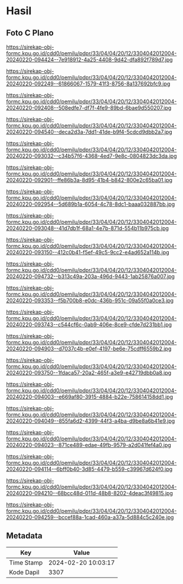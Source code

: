 # Hasil

## Foto C Plano

https://sirekap-obj-formc.kpu.go.id/cdd0/pemilu/pdpr/33/04/04/20/12/3304042012004-20240220-094424--7e918912-4a25-4408-9d42-dfa892f789d7.jpg

https://sirekap-obj-formc.kpu.go.id/cdd0/pemilu/pdpr/33/04/04/20/12/3304042012004-20240220-092249--61866067-1579-41f3-8756-8a137692bfc9.jpg

https://sirekap-obj-formc.kpu.go.id/cdd0/pemilu/pdpr/33/04/04/20/12/3304042012004-20240220-092408--508edfe7-df7f-4fe9-89bd-6bae9d550207.jpg

https://sirekap-obj-formc.kpu.go.id/cdd0/pemilu/pdpr/33/04/04/20/12/3304042012004-20240220-094540--deca2d3a-7dd1-41de-b9f4-5cdcd9dbb2a7.jpg

https://sirekap-obj-formc.kpu.go.id/cdd0/pemilu/pdpr/33/04/04/20/12/3304042012004-20240220-093032--c34b57f6-4368-4ed7-9e8c-0804823dc3da.jpg

https://sirekap-obj-formc.kpu.go.id/cdd0/pemilu/pdpr/33/04/04/20/12/3304042012004-20240220-092901--ffe86b3a-8d95-41b4-b842-800e2c65ba01.jpg

https://sirekap-obj-formc.kpu.go.id/cdd0/pemilu/pdpr/33/04/04/20/12/3304042012004-20240220-092954--5d689b1a-6054-4c78-8dc1-baaa032887bb.jpg

https://sirekap-obj-formc.kpu.go.id/cdd0/pemilu/pdpr/33/04/04/20/12/3304042012004-20240220-093048--41d7db1f-68a1-4e7b-871d-554b11b975cb.jpg

https://sirekap-obj-formc.kpu.go.id/cdd0/pemilu/pdpr/33/04/04/20/12/3304042012004-20240220-093150--412c0b41-f5ef-49c5-9cc2-e4ad652a114b.jpg

https://sirekap-obj-formc.kpu.go.id/cdd0/pemilu/pdpr/33/04/04/20/12/3304042012004-20240220-094732--b313c49a-203a-496d-9443-1ab25876a007.jpg

https://sirekap-obj-formc.kpu.go.id/cdd0/pemilu/pdpr/33/04/04/20/12/3304042012004-20240220-093353--f5b700b8-e0dc-436b-951c-09a55f0a0ce3.jpg

https://sirekap-obj-formc.kpu.go.id/cdd0/pemilu/pdpr/33/04/04/20/12/3304042012004-20240220-093743--c544cf6c-0ab9-406e-8ce9-cfde7d231bb1.jpg

https://sirekap-obj-formc.kpu.go.id/cdd0/pemilu/pdpr/33/04/04/20/12/3304042012004-20240220-094903--d7037c4b-e0ef-4197-be6e-75cdff6559b2.jpg

https://sirekap-obj-formc.kpu.go.id/cdd0/pemilu/pdpr/33/04/04/20/12/3304042012004-20240220-093750--1fdaca57-20a2-465f-a3e9-e42719dbb0a8.jpg

https://sirekap-obj-formc.kpu.go.id/cdd0/pemilu/pdpr/33/04/04/20/12/3304042012004-20240220-094003--e669af80-3915-4884-b22e-758614158dd1.jpg

https://sirekap-obj-formc.kpu.go.id/cdd0/pemilu/pdpr/33/04/04/20/12/3304042012004-20240220-094049--855fa6d2-4399-44f3-a4ba-d9be8a6b41e9.jpg

https://sirekap-obj-formc.kpu.go.id/cdd0/pemilu/pdpr/33/04/04/20/12/3304042012004-20240220-094023--871ce489-edae-49fb-9579-a2d041fef4a0.jpg

https://sirekap-obj-formc.kpu.go.id/cdd0/pemilu/pdpr/33/04/04/20/12/3304042012004-20240220-094114--6bff0b40-3d85-4479-b559-c39967d624f0.jpg

https://sirekap-obj-formc.kpu.go.id/cdd0/pemilu/pdpr/33/04/04/20/12/3304042012004-20240220-094210--68bcc48d-011d-48b8-8202-4deac3f49815.jpg

https://sirekap-obj-formc.kpu.go.id/cdd0/pemilu/pdpr/33/04/04/20/12/3304042012004-20240220-094259--bccef88a-1cad-460a-a37a-5d884c5c240e.jpg


## Metadata

| Key        | Value               |
| ---------- | ------------------- |
| Time Stamp | 2024-02-20 10:03:17 |
| Kode Dapil | 3307                |



